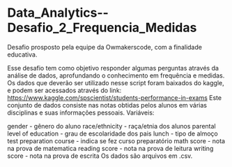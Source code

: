# Data_Analytics--Desafio_2_Frequencia_Medidas
Desafio prosposto pela equipe da Owmakerscode, com a finalidade educativa. 

Esse desafio tem como objetivo responder algumas perguntas através da análise de dados, aprofundando o conhecimento em frequência e medidas. Os dados que deverão ser utilizado nesse script foram baixados do kaggle, e podem ser acessados através do link: https://www.kaggle.com/spscientist/students-performance-in-exams Este conjunto de dados consiste nas notas obtidas pelos alunos em várias disciplinas e suas informações pessoais. Variáveis:

gender - gênero do aluno
race/ethnicity - raça/etnia dos alunos
parental level of education - grau de escolaridade dos pais
lunch - tipo de almoço
test preparation course - indica se fez curso preparatório
math score - nota na prova de matematica
reading score - nota na prova de leitura
writing score - nota na prova de escrita Os dados são arquivos em .csv.
